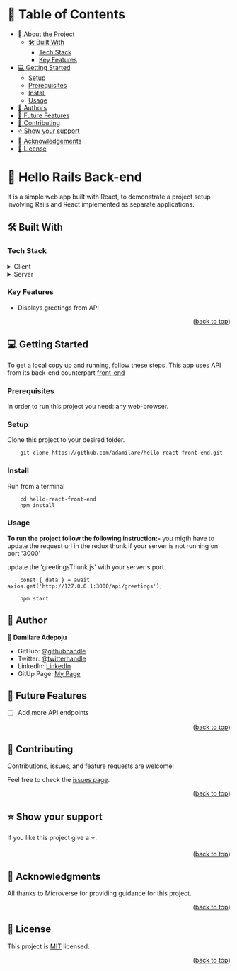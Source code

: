 # 📗 Table of Contents

- [📖 About the Project](#about-project)
  - [🛠 Built With](#built-with)
    - [Tech Stack](#tech-stack)
    - [Key Features](#key-features)
- [💻 Getting Started](#getting-started)
  - [Setup](#setup)
  - [Prerequisites](#prerequisites)
  - [Install](#install)
  - [Usage](#usage)
- [👥 Authors](#authors)
- [🔭 Future Features](#future-features)
- [🤝 Contributing](#contributing)
- [⭐️ Show your support](#support)
- [🙏 Acknowledgements](#acknowledgements)
- [📝 License](#license)

# 📖 Hello Rails Back-end <a name="about-project"></a>

It is a simple web app built with React, to demonstrate a project setup involving Rails and React implemented as separate applications.

## 🛠 Built With <a name="built-with"></a>

### Tech Stack <a name="tech-stack"></a>

<details>
  <summary>Client</summary>
  <ul>
    <li>React</li>
  </ul>
</details>

<details>
  <summary>Server</summary>
  <ul>
    <li>Ruby-on-Rails [Back-end](https://github.com/adamilare/hello-react-back-end)</li>
  </ul>
</details>

### Key Features <a name="key-features"></a>

- Displays greetings from API

<p align="right">(<a href="#readme-top">back to top</a>)</p>

## 💻 Getting Started <a name="getting-started"></a>

To get a local copy up and running, follow these steps.
This app uses API from its back-end counterpart [front-end](https://github.com/adamilare/hello-react-back-end)

### Prerequisites

In order to run this project you need: any web-browser.

### Setup

Clone this project to your desired folder.

```
    git clone https://github.com/adamilare/hello-react-front-end.git
```

### Install

Run from a terminal

```
    cd hello-react-front-end
    npm install
```

### Usage

**To run the project follow the following instruction:-**
you migth have to update the request url in the redux thunk if your server is not running on port '3000'

update the 'greetingsThunk.js' with your server's port.

```
    const { data } = await axios.get('http://127.0.0.1:3000/api/greetings');
```

```
    npm start
```

## 👤 Author <a name="authors"></a>

👤 **Damilare Adepoju**

- GitHub: [@githubhandle](https://github.com/adamilare)
- Twitter: [@twitterhandle](https://twitter.com/mailtodare)
- LinkedIn: [LinkedIn](https://linkedin.com/in/damilareadepoju)
- GitUp Page: [My Page](https://adamilare.github.io/)

## 🔭 Future Features <a name="future-features"></a>

- [ ] Add more API endpoints

<p align="right">(<a href="#readme-top">back to top</a>)</p>

## 🤝 Contributing <a name="contributing"></a>

Contributions, issues, and feature requests are welcome!

Feel free to check the [issues page](../../issues).

<p align="right">(<a href="#readme-top">back to top</a>)</p>

## ⭐️ Show your support <a name="support"></a>

If you like this project give a ⭐️.

<p align="right">(<a href="#readme-top">back to top</a>)</p>

## 🙏 Acknowledgments <a name="acknowledgements"></a>

All thanks to Microverse for providing guidance for this project.

<p align="right">(<a href="#readme-top">back to top</a>)</p>

## 📝 License <a name="license"></a>

This project is [MIT](./LICENSE) licensed.

<p align="right">(<a href="#readme-top">back to top</a>)</p>
